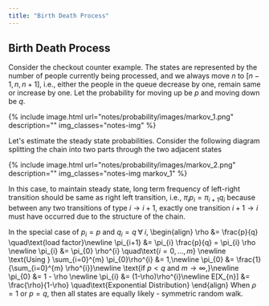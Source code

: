 ```yaml
---
title: "Birth Death Process"
---
```


## Birth Death Process

Consider the checkout counter example. The states are represented by the number of people currently being processed, and we always move $n$ to $[n-1, n, n+1]$, i.e., either the people in the queue decrease by one, remain same or increase by one. Let the probability for moving up be $p$ and moving down be $q$.

{% include image.html url="notes/probability/images/markov_1.png" description="" img_classes="notes-img" %}

Let's estimate the steady state probabilities. Consider the following diagram splitting the chain into two parts through the two adjacent states

{% include image.html url="notes/probability/images/markov_2.png" description="" img_classes="notes-img markov_1" %}

In this case, to maintain steady state, long term frequency of left-right transition should be same as right left transition, i.e., $\pi_{i}p_{i} = \pi_{i+1}q_{i}$ because between any two transitions of type $i \to i + 1$, exactly one transition $i + 1 \to i$ must have occurred due to the structure of the chain.

In the special case of $p_{i} = p$ and $q_{i} = q \;\forall\; i$,
\begin{align}
        \rho &= \frac{p}{q} \quad\text{load factor}\newline
        \pi_{i+1} &= \pi_{i} \frac{p}{q} = \pi_{i} \rho \newline
        \pi_{i} &= \pi_{0} \rho^{i} \quad\text{$i = 0,\ldots,m$} \newline
        \text{Using } \sum_{i=0}^{m} \pi_{0}\rho^{i} &= 1,\newline
        \pi_{0} &= \frac{1}{\sum_{i=0}^{m} \rho^{i}}\newline
        \text{if $p < q$ and $m \rightarrow \infty,$}\newline
        \pi_{0} &= 1 - \rho \newline
        \pi_{i} &= (1-\rho)\rho^{i}\newline
        E[X_{n}] &= \frac{\rho}{1-\rho} \quad\text{Exponential Distribution}
    \end{align}
When $\rho = 1$ or $p = q$, then all states are equally likely - symmetric random walk.


